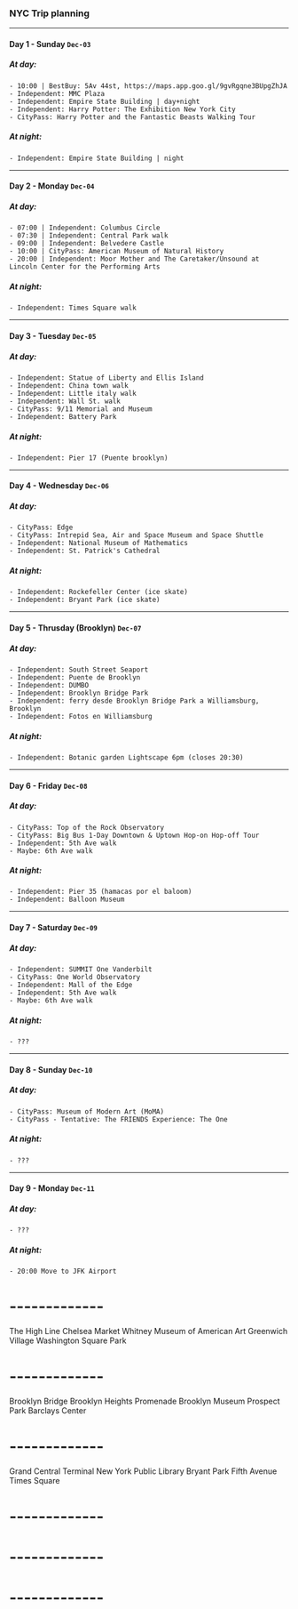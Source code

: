 ### NYC Trip planning

---
#### Day 1 - Sunday `Dec-03`
##### At day:
    - 10:00 | BestBuy: 5Av 44st, https://maps.app.goo.gl/9gvRgqne3BUpgZhJA
    - Independent: MMC Plaza
    - Independent: Empire State Building | day+night
    - Independent: Harry Potter: The Exhibition New York City
    - CityPass: Harry Potter and the Fantastic Beasts Walking Tour
##### At night:
    - Independent: Empire State Building | night

---
#### Day 2 - Monday `Dec-04`
##### At day:
    - 07:00 | Independent: Columbus Circle
    - 07:30 | Independent: Central Park walk
    - 09:00 | Independent: Belvedere Castle
    - 10:00 | CityPass: American Museum of Natural History
    - 20:00 | Independent: Moor Mother and The Caretaker/Unsound at Lincoln Center for the Performing Arts
##### At night:
    - Independent: Times Square walk

---
#### Day 3 - Tuesday `Dec-05`
##### At day:
    - Independent: Statue of Liberty and Ellis Island
    - Independent: China town walk
    - Independent: Little italy walk
    - Independent: Wall St. walk
    - CityPass: 9/11 Memorial and Museum
    - Independent: Battery Park
##### At night:
    - Independent: Pier 17 (Puente brooklyn)

---
#### Day 4 - Wednesday `Dec-06`
##### At day:
    - CityPass: Edge
    - CityPass: Intrepid Sea, Air and Space Museum and Space Shuttle
    - Independent: National Museum of Mathematics
    - Independent: St. Patrick's Cathedral
##### At night:
    - Independent: Rockefeller Center (ice skate)
    - Independent: Bryant Park (ice skate)

---
#### Day 5 - Thrusday (Brooklyn) `Dec-07`
##### At day:
    - Independent: South Street Seaport
    - Independent: Puente de Brooklyn
    - Independent: DUMBO
    - Independent: Brooklyn Bridge Park
    - Independent: ferry desde Brooklyn Bridge Park a Williamsburg, Brooklyn
    - Independent: Fotos en Williamsburg
##### At night:
    - Independent: Botanic garden Lightscape 6pm (closes 20:30)

---
#### Day 6 - Friday `Dec-08`
##### At day:
    - CityPass: Top of the Rock Observatory
    - CityPass: Big Bus 1-Day Downtown & Uptown Hop-on Hop-off Tour
    - Independent: 5th Ave walk
    - Maybe: 6th Ave walk
##### At night:
    - Independent: Pier 35 (hamacas por el baloom)
    - Independent: Balloon Museum

---
#### Day 7 - Saturday `Dec-09`
##### At day:
    - Independent: SUMMIT One Vanderbilt
    - CityPass: One World Observatory
    - Independent: Mall of the Edge
    - Independent: 5th Ave walk
    - Maybe: 6th Ave walk
##### At night:
    - ???

---
#### Day 8 - Sunday `Dec-10`
##### At day:
    - CityPass: Museum of Modern Art (MoMA)
    - CityPass - Tentative: The FRIENDS Experience: The One
##### At night:
    - ???

---
#### Day 9 - Monday `Dec-11`
##### At day:
    - ???
##### At night:
    - 20:00 Move to JFK Airport



# -------------
The High Line
Chelsea Market
Whitney Museum of American Art
Greenwich Village
Washington Square Park
# -------------
Brooklyn Bridge
Brooklyn Heights Promenade
Brooklyn Museum
Prospect Park
Barclays Center
# -------------
Grand Central Terminal
New York Public Library
Bryant Park
Fifth Avenue
Times Square
# -------------
# -------------
# -------------


